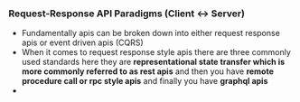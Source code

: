 ### Request-Response API Paradigms (Client <-> Server)
- Fundamentally apis can be broken down into either request response apis or event driven apis (CQRS)
- When it comes to request response style apis there are three commonly used standards here they are **representational state transfer which is more commonly referred to as rest apis** and then you have **remote procedure call or rpc style apis** and finally you have **graphql apis**
- 
<!--stackedit_data:
eyJoaXN0b3J5IjpbLTE0MjEyNTMwMTIsLTExMDgyMzk5MDZdfQ
==
-->
